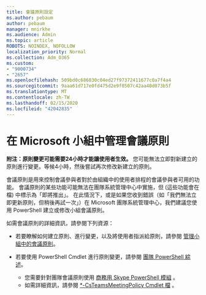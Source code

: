 ```yaml
---
title: 會議原則設定
ms.author: pebaum
author: pebaum
manager: mnirkhe
ms.audience: Admin
ms.topic: article
ROBOTS: NOINDEX, NOFOLLOW
localization_priority: Normal
ms.collection: Adm_O365
ms.custom:
- "9000734"
- "2657"
ms.openlocfilehash: 509bd0c686830c04ed27f97372411677c0a7f4a4
ms.sourcegitcommit: 9aaa61d717e0fd475d2e9f0507c42aa40d073b5f
ms.translationtype: MT
ms.contentlocale: zh-TW
ms.lasthandoff: 02/15/2020
ms.locfileid: "42042835"
---
```

# <a name="manage-meeting-policies-in-microsoft-teams"></a>在 Microsoft 小組中管理會議原則

**附注：原則變更可能需要24小時才能讓使用者生效。** 您可能無法立即對新建立的原則進行變更。等候4小時，然後嘗試再次修改新建立的原則。

會議原則是用來控制會議參與者對於由組織中的使用者排程的會議參與者可用的功能。 會議原則的某些功能可能無法在團隊系統管理中心中實施，但 (這些功能會在檔) 中標示為「即將推出」。 在此情況下，或是如果您收到錯誤（如「我們無法立即更新原則，但稍後再試一次」）在 Microsoft 團隊系統管理中心，我們建議您使用 PowerShell 建立或修改小組會議原則。 

如需會議原則的詳細資訊，請參閱下列資源：

- 若要瞭解如何建立原則、進行變更，以及將使用者指派給原則，請參閱 [管理小組中的會議原則](https://docs.microsoft.com/microsoftteams/meeting-policies-in-teams)。

- 若要使用 PowerShell Cmdlet 進行原則變更，請參閱 [團隊 PowerShell 綜述](https://docs.microsoft.com/microsoftteams/teams-powershell-overview)。 
    - 您需要針對團隊會議原則使用 [商務用 Skype PowerShell 模組](https://www.microsoft.com/download/details.aspx?id=39366) 。 
    - 如需詳細資訊，請參閱 [*-CsTeamsMeetingPolicy Cmdlet 檔](https://docs.microsoft.com/search/?search=CsTeamsMeetingPolicy&view=skype-ps) 。

